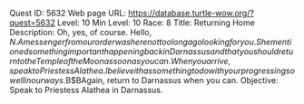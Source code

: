 Quest ID: 5632
Web page URL: https://database.turtle-wow.org/?quest=5632
Level: 10
Min Level: 10
Race: 8
Title: Returning Home
Description: Oh, yes, of course. Hello, $N. A messenger from our order was here not too long ago looking for you. She mentioned something important happening back in Darnassus and that you should return to the Temple of the Moon as soon as you can. When you arrive, speak to Priestess Alathea. I believe it has something to do with your progressing so well in our ways.$B$BAgain, return to Darnassus when you can.
Objective: Speak to Priestess Alathea in Darnassus.
